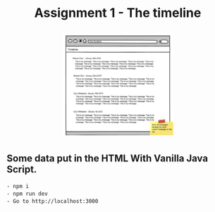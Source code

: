 <h1 align="center">Assignment 1 - The timeline</h1>
<p  align="center">
<img src="./public/images/screen.png" alt="pelus" width="50%" height="50%" align="center" style="margin:10px">
</p>

## Some data put in the HTML With Vanilla Java Script.

```bash
- npm i
- npm run dev
- Go to http://localhost:3000
```

